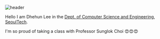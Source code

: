 ![header](https://capsule-render.vercel.app/api?type=egg&color=auto&height=300&section=header&text=DheHun%20Lee&fontSize=90)

Hello I am Dhehun Lee in the [Dept. of Computer Science and
Engineering](https://computer.seoultech.ac.kr/), [SeoulTech](https://en.seoultech.ac.kr/).

I'm so proud of taking a class with Professor Sunglok Choi :heart_eyes::heart_eyes::heart_eyes: